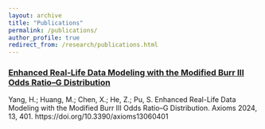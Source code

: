```yaml
---
layout: archive
title: "Publications"
permalink: /publications/
author_profile: true
redirect_from: /research/publications.html
---
```


<div class="publication-entry">
    <h3><a href="https://www.mdpi.com/2075-1680/13/6/401">Enhanced Real-Life Data Modeling with the Modified Burr III Odds Ratio–G Distribution</a></h3>
    <p>Yang, H.; Huang, M.; Chen, X.; He, Z.; Pu, S. Enhanced Real-Life Data Modeling with the Modified Burr III Odds Ratio–G Distribution. Axioms 2024, 13, 401. https://doi.org/10.3390/axioms13060401</p>
</div>

<!-- Repeat for other publications -->

